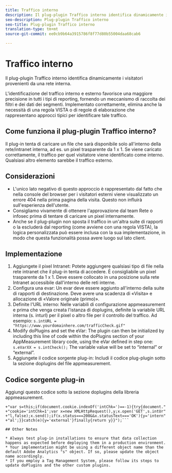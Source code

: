 ```yaml
---
title: Traffico interno
description: Il plug-plugin Traffico interno identifica dinamicamente i visitatori provenienti da una rete interna.
seo-description: Plug-plugin Traffico interno
seo-title: Plug-plugin Traffico interno
translation-type: tm+mt
source-git-commit: ee0cb9b64a3915786f8f77d80b55004daa68cab6

---
```



# Traffico interno

Il plug-plugin Traffico interno identifica dinamicamente i visitatori provenienti da una rete interna.

L'identificazione del traffico interno e esterno favorisce una maggiore precisione in tutti i tipi di reporting, fornendo un meccanismo di raccolta dei filtri e dei dati dei segmenti. Implementato correttamente, elimina anche la necessità di una regola VISTA o di regole di elaborazione che rappresentano approcci tipici per identificare tale traffico.

## Come funziona il plug-plugin Traffico interno?

Il plug-in tenta di caricare un file che sarà disponibile solo all'interno della rete/intranet interna, ad es. un pixel trasparente da 1 x 1. Se viene caricato correttamente, il traffico per quel visitatore viene identificato come interno. Qualsiasi altro elemento sarebbe il traffico esterno.

## Considerazioni

* L'unico lato negativo di questo approccio è rappresentato dal fatto che nella console del browser per i visitatori esterni viene visualizzato un errore 404 nella prima pagina della visita. Questo non influirà sull'esperienza dell'utente.
* Consigliamo vivamente di ottenere l'approvazione dal team Rete o infosec prima di tentare di caricare un pixel internamente.
* Anche se il plug-plugin non sposta il traffico in un'altra suite di rapporti o la escluderà dal reporting (come avviene con una regola VISTA), la logica personalizzata può essere inclusa con la sua implementazione, in modo che questa funzionalità possa avere luogo sul lato client.

## Implementazione

1. Aggiungete il pixel Intranet: Potete aggiungere qualsiasi tipo di file nella rete intranet che il plug-in tenta di accedere. È consigliabile un pixel trasparente da 1 x 1. Deve essere collocato in una posizione sulla rete Intranet accessibile dall'interno delle reti interne.
1. Configura una evar: Un evar deve essere aggiunto all'interno della suite di rapporti di destinazione. Deve avere una scadenza di «Visita» e allocazione di «Valore originale (primo)».
1. Definite l'URL interno: Nelle variabili di configurazione appmeasurement e prima che venga creata l'istanza di doplugins, definite la variabile URL interna (s. inturl) per il pixel o altro file per il controllo del traffico. Ad esempio: `s.intURL = "https://www.yourdomainhere.com/trafficCheck.gif"`
1. Modify doPlugins and set the eVar: The plugin can then be initialized by including this line of code within the doPlugins section of your AppMeasurement library code, using the eVar defined in step one: `s.eVarXX = s.intCheck();`
The variable value will be set to “internal” or “external”.
1. Aggiungete il codice sorgente plug-in: Includi il codice plug-plugin sotto la sezione doplugins del file appmeasurement.

## Codice sorgente plug-in

Aggiungi questo codice sotto la sezione doplugins della libreria appmeasurement.

```s.intCheck=new Function("",""
+"var s=this;if(document.cookie.indexOf('intChk=')==-1){try{document."
+"cookie='intChk=1';var x=new XMLHttpRequest(),y;x.open('GET',s.intUr"
+"l,false);x.send();if(x.status===200&&x.statusText==='OK'){y='intern"
+"al';}}catch(e){y='external'}finally{return y}}");```

## Other Notes

* Always test plug-in installations to ensure that data collection happens as expected before deploying them in a production environment.
* Your implementation might be using a different object name than the default Adobe Analytics "s" object. If so, please update the object name accordingly.
* If you employ a Tag Management System, please follow its steps to update doPlugins and the other custom plugins.


